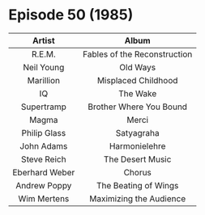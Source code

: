 # Episode 50 (1985)

| Artist | Album |
| :---: | :---: |
| R.E.M. | Fables of the Reconstruction |
| Neil Young | Old Ways |
| Marillion | Misplaced Childhood |
| IQ | The Wake |
| Supertramp | Brother Where You Bound |
| Magma | Merci |
| Philip Glass | Satyagraha |
| John Adams | Harmonielehre |
| Steve Reich | The Desert Music |
| Eberhard Weber | Chorus |
| Andrew Poppy | The Beating of Wings |
| Wim Mertens | Maximizing the Audience |